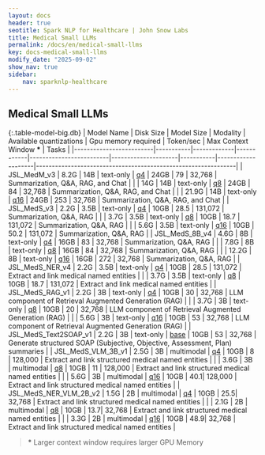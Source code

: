 ```yaml
---
layout: docs
header: true
seotitle: Spark NLP for Healthcare | John Snow Labs
title: Medical Small LLMs
permalink: /docs/en/medical-small-llms
key: docs-medical-small-llms
modify_date: "2025-09-02"
show_nav: true
sidebar:
    nav: sparknlp-healthcare
---
```


## Medical Small LLMs

<div class="h3-box" markdown="1">

{:.table-model-big.db}
| Model Name             | Disk Size | Model Size | Modality   | Available quantizations | Gpu memory required | Token/sec | Max Context Window **\*** | Tasks                                                         |
|-------------------------|-----------|-------------|------------|-------------------------|---------------------|-----------|--------------------|---------------------------------------------------------------|
| JSL_MedM_v3            | 8.2G      | 14B         | text-only  | [q4](https://nlp.johnsnowlabs.com/2024/10/06/jsl_medm_q4_v3_en.html) | 24GB | 79  | 32,768  | Summarization, Q&A, RAG, and Chat |
|                        | 14G       | 14B         | text-only  | [q8](https://nlp.johnsnowlabs.com/2024/10/08/jsl_medm_q8_v3_en.html) | 24GB | 84  | 32,768  | Summarization, Q&A, RAG, and Chat |
|                        | 21.9G     | 14B         | text-only  | [q16](https://nlp.johnsnowlabs.com/2024/10/23/jsl_medm_q16_v3_en.html) | 24GB | 253 | 32,768  | Summarization, Q&A, RAG, and Chat |
| JSL_MedS_v3            | 2.2G      | 3.5B        | text-only  | [q4](https://nlp.johnsnowlabs.com/2024/10/05/jsl_meds_q4_v3_en.html) | 10GB | 28.5 | 131,072 | Summarization, Q&A, RAG |
|                        | 3.7G      | 3.5B        | text-only  | [q8](https://nlp.johnsnowlabs.com/2024/10/05/jsl_meds_q8_v3_en.html) | 10GB | 18.7 | 131,072 | Summarization, Q&A, RAG |
|                        | 5.6G      | 3.5B        | text-only  | [q16](https://nlp.johnsnowlabs.com/2024/10/05/jsl_meds_q16_v3_en.html) | 10GB | 50.2 | 131,072 | Summarization, Q&A, RAG |
| JSL_MedS_8B_v4         | 4.6G      | 8B          | text-only  | [q4](https://nlp.johnsnowlabs.com/2025/08/05/jsl_meds_8b_q4_v4_en.html) | 16GB | 83  | 32,768  | Summarization, Q&A, RAG |
|                        | 7.8G      | 8B          | text-only  | [q8](https://nlp.johnsnowlabs.com/2025/08/05/jsl_meds_8b_q8_v4_en.html) | 16GB | 84  | 32,768  | Summarization, Q&A, RAG |
|                        | 12.2G     | 8B          | text-only  | [q16](https://nlp.johnsnowlabs.com/2025/08/05/jsl_meds_8b_q16_v4_en.html) | 16GB | 272 | 32,768  | Summarization, Q&A, RAG |
| JSL_MedS_NER_v4        | 2.2G      | 3.5B        | text-only  | [q4](https://nlp.johnsnowlabs.com/2025/07/01/jsl_meds_ner_q4_v4_en.html) | 10GB | 28.5 | 131,072 | Extract and link medical named entities |
|                        | 3.7G      | 3.5B        | text-only  | [q8](https://nlp.johnsnowlabs.com/2025/07/01/jsl_meds_ner_q8_v4_en.html) | 10GB | 18.7 | 131,072 | Extract and link medical named entities |
| JSL_MedS_RAG_v1        | 2.2G      | 3B          | text-only  | [q4](https://nlp.johnsnowlabs.com/2024/10/05/jsl_meds_rag_q4_v1_en.html) | 10GB | 30  | 32,768  | LLM component of Retrieval Augmented Generation (RAG) |
|                        | 3.7G      | 3B          | text-only  | [q8](https://nlp.johnsnowlabs.com/2024/10/05/jsl_meds_rag_q8_v1_en.html) | 10GB | 20  | 32,768  | LLM component of Retrieval Augmented Generation (RAG) |
|                        | 5.6G      | 3B          | text-only  | [q16](https://nlp.johnsnowlabs.com/2024/10/05/jsl_meds_rag_q16_v1_en.html) | 10GB | 53  | 32,768  | LLM component of Retrieval Augmented Generation (RAG) |
| JSL_MedS_Text2SOAP_v1  | 2.2G      | 3B          | text-only  | [base](https://nlp.johnsnowlabs.com/2025/04/09/jsl_meds_text2soap_v1_en.html) | 10GB | 53  | 32,768  | Generate structured SOAP (Subjective, Objective, Assessment, Plan) summaries |
| JSL_MedS_VLM_3B_v1     | 2.5G      | 3B          | multimodal | [q4](https://nlp.johnsnowlabs.com/2025/08/08/jsl_meds_vlm_3b_q4_v1_en.html) | 10GB | 8   | 128,000 | Extract and link structured medical named entities |
|                        | 3.6G      | 3B          | multimodal | [q8](https://nlp.johnsnowlabs.com/2025/08/08/jsl_meds_vlm_3b_q8_v1_en.html) | 10GB | 11  | 128,000 | Extract and link structured medical named entities |
|                        | 5.6G      | 3B          | multimodal | [q16](https://nlp.johnsnowlabs.com/2025/08/08/jsl_meds_vlm_3b_q16_v1_en.html) | 10GB | 40.1| 128,000 | Extract and link structured medical named entities |
| JSL_MedS_NER_VLM_2B_v2 | 1.5G      | 2B          | multimodal | [q4](https://nlp.johnsnowlabs.com/2025/08/10/jsl_meds_ner_vlm_2b_q4_v2_en.html) | 10GB | 25.5| 32,768  | Extract and link structured medical named entities |
|                        | 2.1G      | 2B          | multimodal | [q8](https://nlp.johnsnowlabs.com/2025/08/10/jsl_meds_ner_vlm_2b_q8_v2_en.html) | 10GB | 13.7| 32,768  | Extract and link structured medical named entities |
|                        | 3.3G      | 2B          | multimodal | [q16](https://nlp.johnsnowlabs.com/2025/08/10/jsl_meds_ner_vlm_2b_q16_v2_en.html) | 10GB | 48.9| 32,768  | Extract and link structured medical named entities |

> **\*** Larger context window requires larger GPU Memory

</div>
